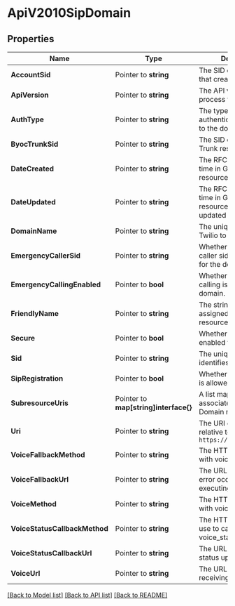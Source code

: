 # ApiV2010SipDomain

## Properties

Name | Type | Description | Notes
------------ | ------------- | ------------- | -------------
**AccountSid** | Pointer to **string** | The SID of the Account that created the resource |
**ApiVersion** | Pointer to **string** | The API version used to process the call |
**AuthType** | Pointer to **string** | The types of authentication mapped to the domain |
**ByocTrunkSid** | Pointer to **string** | The SID of the BYOC Trunk resource. |
**DateCreated** | Pointer to **string** | The RFC 2822 date and time in GMT that the resource was created |
**DateUpdated** | Pointer to **string** | The RFC 2822 date and time in GMT that the resource was last updated |
**DomainName** | Pointer to **string** | The unique address on Twilio to route SIP traffic |
**EmergencyCallerSid** | Pointer to **string** | Whether an emergency caller sid is configured for the domain. |
**EmergencyCallingEnabled** | Pointer to **bool** | Whether emergency calling is enabled for the domain. |
**FriendlyName** | Pointer to **string** | The string that you assigned to describe the resource |
**Secure** | Pointer to **bool** | Whether secure SIP is enabled for the domain |
**Sid** | Pointer to **string** | The unique string that identifies the resource |
**SipRegistration** | Pointer to **bool** | Whether SIP registration is allowed |
**SubresourceUris** | Pointer to **map[string]interface{}** | A list mapping resources associated with the SIP Domain resource |
**Uri** | Pointer to **string** | The URI of the resource, relative to `https://api.twilio.com` |
**VoiceFallbackMethod** | Pointer to **string** | The HTTP method used with voice_fallback_url |
**VoiceFallbackUrl** | Pointer to **string** | The URL we call when an error occurs while executing TwiML |
**VoiceMethod** | Pointer to **string** | The HTTP method to use with voice_url |
**VoiceStatusCallbackMethod** | Pointer to **string** | The HTTP method we use to call voice_status_callback_url |
**VoiceStatusCallbackUrl** | Pointer to **string** | The URL that we call with status updates |
**VoiceUrl** | Pointer to **string** | The URL we call when receiving a call |

[[Back to Model list]](../README.md#documentation-for-models) [[Back to API list]](../README.md#documentation-for-api-endpoints) [[Back to README]](../README.md)


